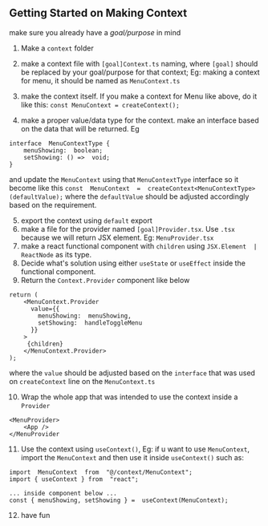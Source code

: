 ## Getting Started on Making Context

make sure you already have a *goal/purpose* in mind

1. Make a `context` folder

2. make a context file with `[goal]Context.ts` naming, where `[goal]` should be replaced by your goal/purpose for that context; Eg: making a context for menu, it should be named as `MenuContext.ts`

3. make the context itself. If you make a context for Menu like above, do it like this: `const MenuContext = createContext();`

4. make a proper value/data type for the context. make an interface based on the data that will be returned. Eg 
```
interface  MenuContextType {
	menuShowing:  boolean;
	setShowing: () =>  void;
}
```

and update the `MenuContext` using that `MenuContextType` interface so it become like this `const  MenuContext  =  createContext<MenuContextType>(defaultValue);` where the `defaultValue` should be adjusted accordingly based on the requirement.

5. export the context using `default` export
6. make a file for the provider named `[goal]Provider.tsx`. Use `.tsx` because we will return JSX element. Eg: `MenuProvider.tsx`
7. make a react functional component with `children` using `JSX.Element  |  ReactNode` as its type.
8. Decide what's solution using either  `useState` or `useEffect` inside the functional component.
9. Return the `Context.Provider` component like below
```
return (
	<MenuContext.Provider
	  value={{ 
	    menuShowing:  menuShowing, 
	    setShowing:  handleToggleMenu 
	  }}
	>
	 {children}
	</MenuContext.Provider>
);
``` 
where the `value` should be adjusted based on the `interface` that was used on  `createContext` line on the `MenuContext.ts`

10.  Wrap the whole app that was intended to use the context inside a `Provider`
```
<MenuProvider>
	<App />
</MenuProvider
```

11. Use the context using `useContext()`, Eg: if u want to use `MenuContext`, import the `MenuContext` and then use it inside `useContext()` such as:
```
import  MenuContext  from  "@/context/MenuContext";
import { useContext } from  "react";

... inside component below ...
const { menuShowing, setShowing } =  useContext(MenuContext);
```

12. have fun